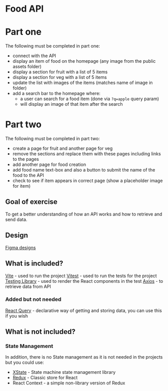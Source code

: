 # Food API

# Part one

The following must be completed in part one:
- connect with the API
- display an item of food on the homepage (any image from the public assets folder)
- display a section for fruit with a list of 5 items
- display a section for veg with a list of 5 items
- update the list with images of the items (matches name of image in folder)
- add a search bar to the homepage where:
  - a user can search for a food item (done via `?q=apple` query param)
  - will display an image of that item after the search

# Part two

The following must be completed in part two:
- create a page for fruit and another page for veg
- remove the sections and replace them with these pages including links to the pages
- add another page for food creation
- add food name text-box and also a button to submit the name of the food to the API
- check to see if item appears in correct page (show a placeholder image for item)

## Goal of exercise

To get a better understanding of how an API works and how to retrieve and send data.

## Design

[Figma designs](https://www.figma.com/file/ae94JCqHvCR0pryfgGg9zs/The-serviette?type=design&node-id=0%3A1&mode=design&t=8LvJacFxwUFlqMfS-1)

## What is included?

[Vite](https://vitejs.dev/guide/why.html) - used to run the project
[Vitest](https://github.com/vitest-dev/vitest) - used to run the tests for the project
[Testing Library](https://testing-library.com/docs/react-testing-library/intro/) - used to render the React components in the test
[Axios](https://axios-http.com/docs/intro) - to retrieve data from API

### Added but not needed
[React Query](https://tanstack.com/query/latest/) - declarative way of getting and storing data, you can use this if you wish

## What is not included?

### State Management

In addition, there is no State management as it is not needed in the projects but you could use:

-  [XState](https://xstate.js.org/) - State machine state management library
-  [Redux](https://react-redux.js.org/) - Classic store for React
-  React Context - a simple non-library version of Redux
